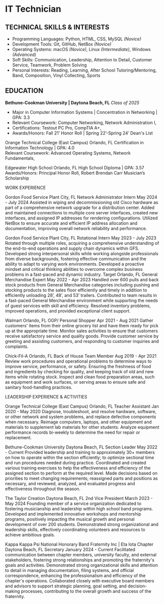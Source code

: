 # IT Technician
## TECHNICAL SKILLS & INTERESTS
* Programming Languages: Python, HTML, CSS, MySQL _(Novice)_
* Development Tools: Git, GitHub, NetBox _(Novice)_
* Operating Systems: macOS _(Novice)_,  Linux _(Intermediate)_, Windows _(Advanced)_
* Soft Skills: Communication, Leadership, Attention to Detail, Customer Service, Teamwork, Problem Solving
* Personal Interests: Reading, Learning, After School Tutoring/Mentoring, Band, Composition, Vinyl Collecting, Sports

## EDUCATION
**Bethune-Cookman University | Daytona Beach, FL** _Class of 2025_
* Major in Computer Information Systems | Concentration in Networking | GPA: 3.3
* Relevant Coursework: Computer Networking, Network Administration I, 
* Certifications: Testout PC Pro, CompTIA A+, 
* Awards/Honors: Fall 21’ Honor Roll | Spring 22’-Spring 24’ Dean's List

Orange Technical College (East Campus)    							 	   Orlando, FL
Certification in Information Technology | GPA: 4.0		                                                                    
Relevant Coursework: Advanced Operating Systems, Network Fundamentals, 

Edgewater High School						    		                             Orlando, FL
High School Diploma | GPA: 3.57		                                                                                              
Awards/Honors: Principal Honor Roll, Robert Brendan Carr Musician’s Scholarship

WORK EXPERIENCE



Gordon Food Service				    				                                         Plant City, FL
Network Administrator Intern 									    May 2024 - July 2024
Assisted in wiping and decommissioning old Cisco hardware as part of a comprehensive network upgrade for a distribution center.
Added and maintained connections to multiple core server interfaces, created new interfaces, and assigned IP addresses for rendering configurations.
Utilized NetBox to ensure accurate and efficient IP address allocation and documentation, improving overall network reliability and performance.

Gordon Food Service				    				                                         Plant City, FL
Rotational Intern 									                 May 2023 - July 2023
Rotated through multiple roles, acquiring a comprehensive understanding of the end-to-end operations and supply chain dynamics within GFS.
Developed strong interpersonal skills while working alongside professionals from diverse backgrounds, fostering effective communication and the ability to adapt to varying work environments.
Developed a proactive mindset and critical thinking abilities to overcome complex business problems in a fast-paced and dynamic industry.
Target										                                          Orlando, FL
General Merchandise Expert									    May 2022 - Apr 2023
Handled over 600 pulls and back stock products from General Merchandise categories including pushing and stocking products to the sales floor efficiently and timely in addition to efficiently unloading 28’, 48’, and 53’ trailers.
Contributed to team results in a fast-paced General Merchandise environment while supporting the needs of guest services with skill and efficiency.
Resolved inventory problems, improved operations, and provided exceptional client support.

Walmart										                             Orlando, FL
OGP/ Personal Shopper									                 Apr 2021 - Aug 2021
Gather customers' items from their online grocery list and have them ready for pick up at the appropriate time.
Monitor sales activities to ensure that customers receive satisfactory service and quality goods.
Provide customer service by greeting and assisting customers, and responding to customer inquiries and complaints.

Chick-Fil-A										                             Orlando, FL
Back of House Team Member								                 Aug 2019 - Apr 2021
Review work procedures and operational problems to determine ways to improve service, performance, or safety.
Ensuring the freshness of food and ingredients by checking for quality, and keeping track of old and new items while rotating stock.
Inspect and clean food preparation areas, such as equipment and work surfaces, or serving areas to ensure safe and sanitary food-handling practices.

LEADERSHIP EXPERIENCE & ACTIVITIES



Orange Technical College (East Campus)							                 Orlando, FL
Teacher Assistant										    Jan 2020 - May 2020
Diagnose, troubleshoot, and resolve hardware, software, or other network and system problems, and replace defective components when necessary.
Reimage computers, laptops, and other equipment and materials to supplement lab materials for other students.
Analyze equipment performance records bi-weekly to determine the need for repair or replacement. 

Bethune-Cookman University									      Daytona Beach, FL
Section Leader										                    May 2022 - Current
Provided leadership and training to approximately 30+ members on how to operate within the section efficiently; to optimize sectional time and run procedures needed during practice.
Coordinated and created various training exercises to help the effectiveness and efficiency of the assigned section to perform at the required level.
Made decisions based on priorities to meet changing requirements; reassigned parts and positions as necessary, and reviewed, analyzed, and evaluated progress and effectiveness throughout the season.

The Taylor Creation     									      Daytona Beach, FL
2nd Vice President			                        					             March 2023 - May 2024
Founding member of a service organization dedicated to fostering musicianship and leadership within high school band programs.
Developed and implemented innovative workshops and mentorship programs, positively impacting the musical growth and personal development of over 200 students.
Demonstrated strong organizational and leadership skills, effectively coordinating volunteers and resources to achieve ambitious goals.

Kappa Kappa Psi National Honorary Band Fraternity Inc | Eta Iota Chapter      		      Daytona Beach, FL
Secretary            			                        					              January 2024 - Current
Facilitated communication between chapter members, university faculty, and external stakeholders, fostering strong relationships and promoting the fraternity's goals and activities.
Demonstrated strong organizational skills and attention to detail in managing documentation, filing systems, and official correspondence, enhancing the professionalism and efficiency of the chapter's operations.
Collaborated closely with executive board members and advisors to support strategic planning, goal setting, and decision-making processes, contributing to the overall growth and success of the fraternity.
